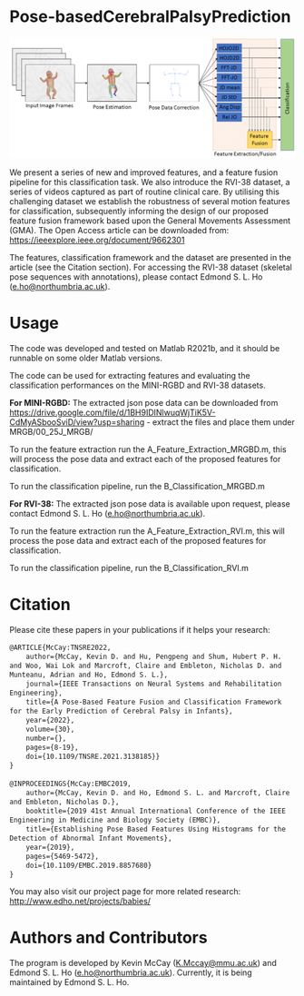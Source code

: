# Pose-basedCerebralPalsyPrediction

![Overall Framework](Framework.png)

We present a series of new and improved features, and a feature fusion pipeline for this classification task. We also introduce the RVI-38 dataset, a series of videos captured as part of routine clinical care. By utilising this challenging dataset we establish the robustness of several motion features for classification, subsequently informing the design of our proposed feature fusion framework based upon the General Movements Assessment (GMA). The Open Access article can be downloaded from: https://ieeexplore.ieee.org/document/9662301

The features, classification framework and the dataset are presented in the article (see the Citation section). For accessing the RVI-38 dataset (skeletal pose sequences with annotations), please contact Edmond S. L. Ho (e.ho@northumbria.ac.uk).

# Usage
The code was developed and tested on Matlab R2021b, and it should be runnable on some older Matlab versions.

The code can be used for extracting features and evaluating the classification performances on the MINI-RGBD and RVI-38 datasets.

**For MINI-RGBD:**
The extracted json pose data can be downloaded from https://drive.google.com/file/d/1BH9IDINlwuqWjTiK5V-CdMyASbooSviD/view?usp=sharing - extract the files and place them under MRGB/00_25J_MRGB/

To run the feature extraction run the A_Feature_Extraction_MRGBD.m, this will process the pose data and extract each of the proposed features for classification.

To run the classification pipeline, run the B_Classification_MRGBD.m

**For RVI-38:**
The extracted json pose data is available upon request, please contact Edmond S. L. Ho (e.ho@northumbria.ac.uk).

To run the feature extraction run the A_Feature_Extraction_RVI.m, this will process the pose data and extract each of the proposed features for classification.

To run the classification pipeline, run the B_Classification_RVI.m

# Citation
Please cite these papers in your publications if it helps your research:

    @ARTICLE{McCay:TNSRE2022,
        author={McCay, Kevin D. and Hu, Pengpeng and Shum, Hubert P. H. and Woo, Wai Lok and Marcroft, Claire and Embleton, Nicholas D. and Munteanu, Adrian and Ho, Edmond S. L.},
        journal={IEEE Transactions on Neural Systems and Rehabilitation Engineering}, 
        title={A Pose-Based Feature Fusion and Classification Framework for the Early Prediction of Cerebral Palsy in Infants}, 
        year={2022},
        volume={30},
        number={},
        pages={8-19},
        doi={10.1109/TNSRE.2021.3138185}}
    }
    
    @INPROCEEDINGS{McCay:EMBC2019,  
        author={McCay, Kevin D. and Ho, Edmond S. L. and Marcroft, Claire and Embleton, Nicholas D.},  
        booktitle={2019 41st Annual International Conference of the IEEE Engineering in Medicine and Biology Society (EMBC)},   
        title={Establishing Pose Based Features Using Histograms for the Detection of Abnormal Infant Movements},   
        year={2019},  
        pages={5469-5472},  
        doi={10.1109/EMBC.2019.8857680}
    }
    
You may also visit our project page for more related research: http://www.edho.net/projects/babies/

# Authors and Contributors
The program is developed by Kevin McCay (K.Mccay@mmu.ac.uk) and Edmond S. L. Ho (e.ho@northumbria.ac.uk). Currently, it is being maintained by Edmond S. L. Ho.
